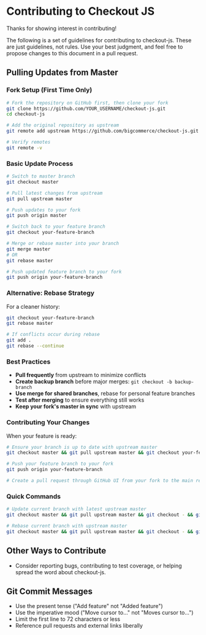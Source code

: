 # Contributing to Checkout JS

Thanks for showing interest in contributing!

The following is a set of guidelines for contributing to checkout-js. These are just guidelines, not rules. Use your best judgment, and feel free to propose changes to this document in a pull request.


## Pulling Updates from Master

### Fork Setup (First Time Only)

```bash
# Fork the repository on GitHub first, then clone your fork
git clone https://github.com/YOUR_USERNAME/checkout-js.git
cd checkout-js

# Add the original repository as upstream
git remote add upstream https://github.com/bigcommerce/checkout-js.git

# Verify remotes
git remote -v
```

### Basic Update Process

```bash
# Switch to master branch
git checkout master

# Pull latest changes from upstream
git pull upstream master

# Push updates to your fork
git push origin master

# Switch back to your feature branch
git checkout your-feature-branch

# Merge or rebase master into your branch
git merge master
# OR
git rebase master

# Push updated feature branch to your fork
git push origin your-feature-branch
```

### Alternative: Rebase Strategy

For a cleaner history:

```bash
git checkout your-feature-branch
git rebase master

# If conflicts occur during rebase
git add .
git rebase --continue
```

### Best Practices

- **Pull frequently** from upstream to minimize conflicts
- **Create backup branch** before major merges: `git checkout -b backup-branch`
- **Use merge for shared branches**, rebase for personal feature branches
- **Test after merging** to ensure everything still works
- **Keep your fork's master in sync** with upstream

### Contributing Your Changes

When your feature is ready:

```bash
# Ensure your branch is up to date with upstream master
git checkout master && git pull upstream master && git checkout your-feature-branch && git merge master

# Push your feature branch to your fork
git push origin your-feature-branch

# Create a pull request through GitHub UI from your fork to the main repository
```

### Quick Commands

```bash
# Update current branch with latest upstream master
git checkout master && git pull upstream master && git checkout - && git merge master

# Rebase current branch with upstream master
git checkout master && git pull upstream master && git checkout - && git rebase master
```

## Other Ways to Contribute

- Consider reporting bugs, contributing to test coverage, or helping spread the word about checkout-js.

## Git Commit Messages

- Use the present tense ("Add feature" not "Added feature")
- Use the imperative mood ("Move cursor to..." not "Moves cursor to...")
- Limit the first line to 72 characters or less
- Reference pull requests and external links liberally
